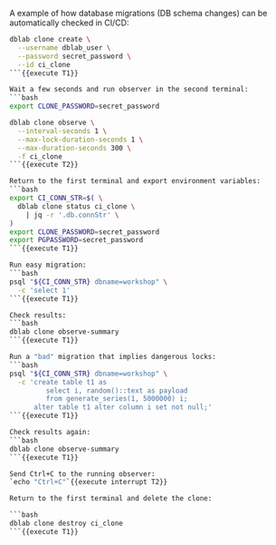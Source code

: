 A example of how database migrations (DB schema changes) can be automatically checked in CI/CD:

```bash
dblab clone create \
  --username dblab_user \
  --password secret_password \
  --id ci_clone
```{{execute T1}}

Wait a few seconds and run observer in the second terminal:
```bash
export CLONE_PASSWORD=secret_password

dblab clone observe \
  --interval-seconds 1 \
  --max-lock-duration-seconds 1 \
  --max-duration-seconds 300 \
  -f ci_clone
```{{execute T2}}

Return to the first terminal and export environment variables: 
```bash
export CI_CONN_STR=$( \
  dblab clone status ci_clone \
    | jq -r '.db.connStr' \
)
export CLONE_PASSWORD=secret_password
export PGPASSWORD=secret_password
```{{execute T1}}

Run easy migration:
```bash
psql "${CI_CONN_STR} dbname=workshop" \
  -c 'select 1'
```{{execute T1}}

Check results:
```bash
dblab clone observe-summary
```{{execute T1}}

Run a "bad" migration that implies dangerous locks:
```bash
psql "${CI_CONN_STR} dbname=workshop" \
  -c 'create table t1 as
         select i, random()::text as payload
         from generate_series(1, 5000000) i;
      alter table t1 alter column i set not null;'
```{{execute T1}}

Check results again:
```bash
dblab clone observe-summary
```{{execute T1}}

Send Ctrl+C to the running observer:
`echo "Ctrl+C"`{{execute interrupt T2}}

Return to the first terminal and delete the clone:

```bash
dblab clone destroy ci_clone
```{{execute T1}}
